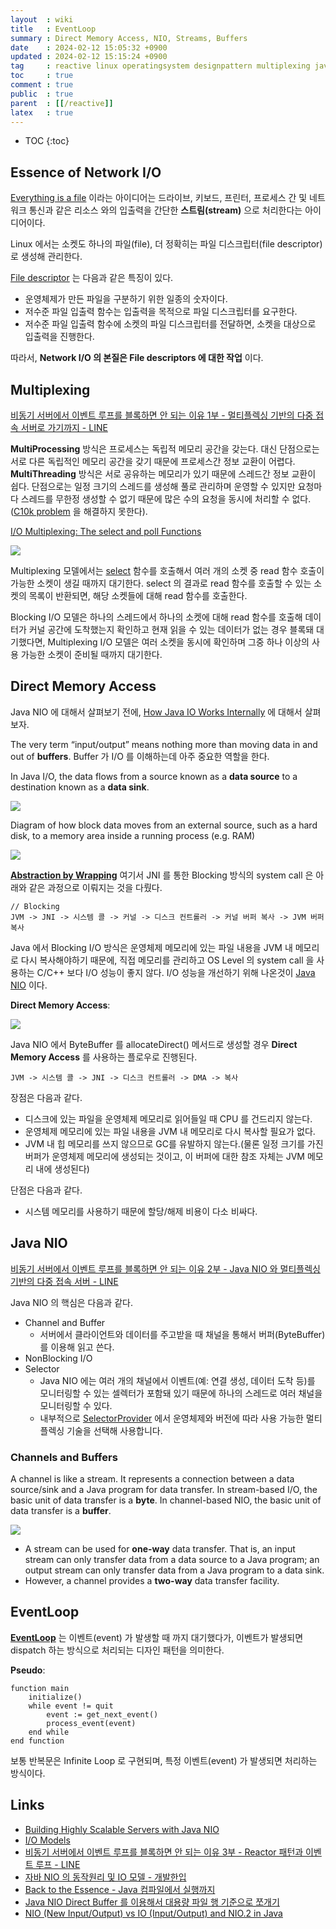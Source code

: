 ```yaml
---
layout  : wiki
title   : EventLoop
summary : Direct Memory Access, NIO, Streams, Buffers
date    : 2024-02-12 15:05:32 +0900
updated : 2024-02-12 15:15:24 +0900
tag     : reactive linux operatingsystem designpattern multiplexing java
toc     : true
comment : true
public  : true
parent  : [[/reactive]]
latex   : true
---
```

* TOC
{:toc}

## Essence of Network I/O

[Everything is a file](https://en.wikipedia.org/wiki/Everything_is_a_file) 이라는 아이디어는 드라이브, 키보드, 프린터, 프로세스 간 및 네트워크 통신과 같은 리소스 와의 입출력을 간단한 __스트림(stream)__ 으로 처리한다는 아이디어이다.

Linux 에서는 소켓도 하나의 파일(file), 더 정확히는 파일 디스크립터(file descriptor)로 생성해 관리한다.

[File descriptor](https://en.wikipedia.org/wiki/File_descriptor) 는 다음과 같은 특징이 있다.

- 운영체제가 만든 파일을 구분하기 위한 일종의 숫자이다.
- 저수준 파일 입출력 함수는 입출력을 목적으로 파일 디스크립터를 요구한다.
- 저수준 파일 입출력 함수에 소켓의 파일 디스크립터를 전달하면, 소켓을 대상으로 입출력을 진행한다.

따라서, __Network I/O 의 본질은 File descriptors 에 대한 작업__ 이다.

## Multiplexing

[비동기 서버에서 이벤트 루프를 블록하면 안 되는 이유 1부 - 멀티플렉싱 기반의 다중 접속 서버로 가기까지 - LINE](https://engineering.linecorp.com/ko/blog/do-not-block-the-event-loop-part1)

__MultiProcessing__ 방식은 프로세스는 독립적 메모리 공간을 갖는다. 대신 단점으로는 서로 다른 독립적인 메모리 공간을 갖기 때문에 프로세스간 정보 교환이 어렵다.
__MultiThreading__ 방식은 서로 공유하는 메모리가 있기 때문에 스레드간 정보 교환이 쉽다. 단점으로는 일정 크기의 스레드를 생성해 풀로 관리하며 운영할 수 있지만 요청마다 스레드를 무한정 생성할 수 없기 때문에 많은 수의 요청을 동시에 처리할 수 없다. ([C10k problem](https://en.wikipedia.org/wiki/C10k_problem) 을 해결하지 못한다).

[I/O Multiplexing: The select and poll Functions](https://notes.shichao.io/unp/ch6/)

![](/resource/wiki/reactive-eventloop/iomultiplexing.png)

Multiplexing 모델에서는 [select](https://en.wikipedia.org/wiki/Select_(Unix)) 함수를 호출해서 여러 개의 소켓 중 read 함수 호출이 가능한 소켓이 생길 때까지 대기한다. select 의 결과로 read 함수를 호출할 수 있는 소켓의 목록이 반환되면, 해당 소켓들에 대해 read 함수를 호출한다.

Blocking I/O 모델은 하나의 스레드에서 하나의 소켓에 대해 read 함수를 호출해 데이터가 커널 공간에 도착했는지 확인하고 현재 읽을 수 있는 데이터가 없는 경우 블록돼 대기했다면, Multiplexing I/O 모델은 여러 소켓을 동시에 확인하며 그중 하나 이상의 사용 가능한 소켓이 준비될 때까지 대기한다.

## Direct Memory Access

Java NIO 에 대해서 살펴보기 전에, [How Java IO Works Internally](https://howtodoinjava.com/java/io/how-java-io-works-internally/) 에 대해서 살펴보자.

The very term “input/output” means nothing more than moving data in and out of __buffers__. Buffer 가 I/O 를 이해하는데 아주 중요한 역할을 한다.

In Java I/O, the data flows from a source known as a __data source__ to a destination known as a __data sink__.

![](/resource/wiki/reactive-eventloop/flow-stream.png)

Diagram of how block data moves from an external source, such as a hard disk, to a memory area inside a running process (e.g. RAM)

![](/resource/wiki/reactive-eventloop/harddisk-to-memory.png)

__[Abstraction by Wrapping](https://baekjungho.github.io/wiki/java/java-abstraction-by-wrapping/)__ 여기서 JNI 를 통한 Blocking 방식의 system call 은 아래와 같은 과정으로 이뤄지는 것을 다뤘다.

```
// Blocking
JVM -> JNI -> 시스템 콜 -> 커널 -> 디스크 컨트롤러 -> 커널 버퍼 복사 -> JVM 버퍼 복사
```

Java 에서 Blocking I/O 방식은 운영체제 메모리에 있는 파일 내용을 JVM 내 메모리로 다시 복사해야하기 때문에, 직접 메모리를 관리하고 OS Level 의 system call 을 사용하는 C/C++ 보다 I/O 성능이 좋지 않다.
I/O 성능을 개선하기 위해 나온것이 [Java NIO](https://docs.oracle.com/javase/8/docs/api/java/nio/package-summary.html) 이다.

__Direct Memory Access__:

![](/resource/wiki/reactive-eventloop/dma.png)

Java NIO 에서 ByteBuffer 를 allocateDirect() 메서드로 생성할 경우 __Direct Memory Access__ 를 사용하는 플로우로 진행된다.

```
JVM -> 시스템 콜 -> JNI -> 디스크 컨트롤러 -> DMA -> 복사
```

장점은 다음과 같다.

- 디스크에 있는 파일을 운영체제 메모리로 읽어들일 때 CPU 를 건드리지 않는다.
- 운영체제 메모리에 있는 파일 내용을 JVM 내 메모리로 다시 복사할 필요가 없다.
- JVM 내 힙 메모리를 쓰지 않으므로 GC를 유발하지 않는다.(물론 일정 크기를 가진 버퍼가 운영체제 메모리에 생성되는 것이고, 이 버퍼에 대한 참조 자체는 JVM 메모리 내에 생성된다)

단점은 다음과 같다.

- 시스템 메모리를 사용하기 때문에 할당/해제 비용이 다소 비싸다.

## Java NIO

[비동기 서버에서 이벤트 루프를 블록하면 안 되는 이유 2부 - Java NIO 와 멀티플렉싱 기반의 다중 접속 서버 - LINE](https://engineering.linecorp.com/ko/blog/do-not-block-the-event-loop-part2)

Java NIO 의 핵심은 다음과 같다.

- Channel and Buffer
  - 서버에서 클라이언트와 데이터를 주고받을 때 채널을 통해서 버퍼(ByteBuffer)를 이용해 읽고 쓴다.
- NonBlocking I/O
- Selector
  - Java NIO 에는 여러 개의 채널에서 이벤트(예: 연결 생성, 데이터 도착 등)를 모니터링할 수 있는 셀렉터가 포함돼 있기 때문에 하나의 스레드로 여러 채널을 모니터링할 수 있다.
  - 내부적으로 [SelectorProvider](https://docs.oracle.com/javase/7/docs/api/java/nio/channels/spi/SelectorProvider.html) 에서 운영체제와 버전에 따라 사용 가능한 멀티플렉싱 기술을 선택해 사용합니다.

### Channels and Buffers

A channel is like a stream. It represents a connection between a data source/sink and a Java program for data transfer. In stream-based I/O, the basic unit of data transfer is a __byte__. In channel-based NIO, the basic unit of data transfer is a __buffer__.

![](/resource/wiki/reactive-eventloop/channel-buffer.png)

- A stream can be used for __one-way__ data transfer. That is, an input stream can only transfer data from a data source to a Java program; an output stream can only transfer data from a Java program to a data sink.
- However, a channel provides a __two-way__ data transfer facility.

## EventLoop

__[EventLoop](https://en.wikipedia.org/wiki/Event_loop)__ 는 이벤트(event) 가 발생할 때 까지 대기했다가, 이벤트가 발생되면 dispatch 하는 방식으로 처리되는 디자인 패턴을 의미한다.

__Pseudo__:

```
function main
    initialize()
    while event != quit
        event := get_next_event()
        process_event(event)
    end while
end function
```

보통 반복문은 Infinite Loop 로 구현되며, 특정 이벤트(event) 가 발생되면 처리하는 방식이다.

## Links

- [Building Highly Scalable Servers with Java NIO](https://zoo.cs.yale.edu/classes/cs434/cs434-2021-fall/programming/examples-java-socket/examples/Async2/ONJava.pdf)
- [I/O Models](https://rickhw.github.io/2019/02/27/ComputerScience/IO-Models/)
- [비동기 서버에서 이벤트 루프를 블록하면 안 되는 이유 3부 - Reactor 패턴과 이벤트 루프 - LINE](https://engineering.linecorp.com/ko/blog/do-not-block-the-event-loop-part3)
- [자바 NIO 의 동작원리 및 IO 모델 - 개발한입](https://brewagebear.github.io/fundamental-nio-and-io-models/)
- [Back to the Essence - Java 컴파일에서 실행까지](https://homoefficio.github.io/2019/01/31/Back-to-the-Essence-Java-%EC%BB%B4%ED%8C%8C%EC%9D%BC%EC%97%90%EC%84%9C-%EC%8B%A4%ED%96%89%EA%B9%8C%EC%A7%80-1/)
- [Java NIO Direct Buffer 를 이용해서 대용량 파일 행 기준으로 쪼개기](https://homoefficio.github.io/2019/02/27/Java-NIO-Direct-Buffer%EB%A5%BC-%EC%9D%B4%EC%9A%A9%ED%95%B4%EC%84%9C-%EB%8C%80%EC%9A%A9%EB%9F%89-%ED%8C%8C%EC%9D%BC-%ED%96%89-%EA%B8%B0%EC%A4%80%EC%9C%BC%EB%A1%9C-%EC%AA%BC%EA%B0%9C%EA%B8%B0/)
- [NIO (New Input/Output) vs IO (Input/Output) and NIO.2 in Java](https://java-latte.blogspot.com/2014/10/nio-tutorial-in-java-with-example-and-nio2-feature.html)